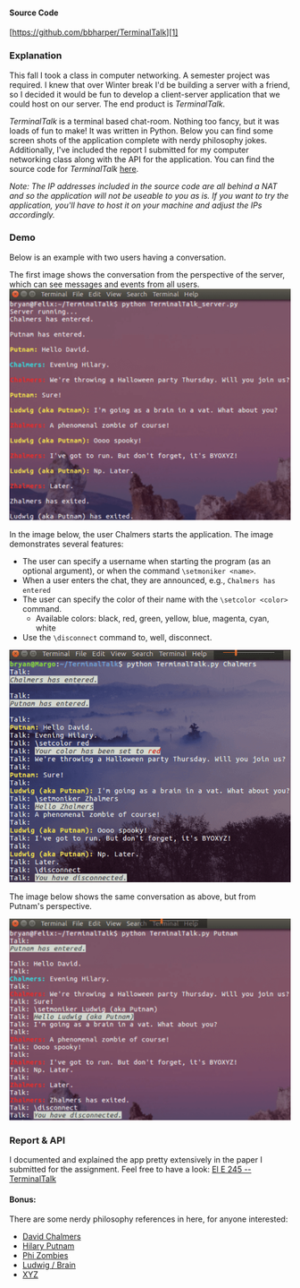 ﻿[1]: https://github.com/bbharper/TerminalTalk "Repository"

#### Source Code
[https://github.com/bbharper/TerminalTalk][1]

### Explanation

This fall I took a class in computer networking. A semester project was required. I knew that over Winter break I'd be building a server with a friend, so I decided it would be fun to develop a client-server application that we could host on our server. The end product is *TerminalTalk*.

*TerminalTalk* is a terminal based chat-room. Nothing too fancy, but it was loads of fun to make! It was written in Python. Below you can find some screen shots of the application complete with nerdy philosophy jokes. Additionally, I've included the report I submitted for my computer networking class along with the API for the application. You can find the source code for *TerminalTalk* [here][1].

*Note: The IP addresses included in the source code are all behind a NAT and so the application will not be useable to you as is. If you want to try the application, you'll have to host it on your machine and adjust the IPs accordingly.*

### Demo
Below is an example with two users having a conversation.

The first image shows the conversation from the perspective of the server, which can see messages and events from all users.
![server-view](img/terminal-talk-server-view.png)

In the image below, the user Chalmers starts the application. The image demonstrates several features:
* The user can specify a username when starting the program (as an optional argument), or when the command `\setmoniker <name>`.
* When a user enters the chat, they are announced, e.g., `Chalmers has entered`
* The user can specify the color of their name with the `\setcolor <color>` command.
    * Available colors: black, red, green, yellow, blue, magenta, cyan, white
* Use the `\disconnect` command to, well, disconnect.

![server-view](img/terminal-talk-client-view.png)

The image below shows the same conversation as above, but from Putnam's perspective.

![server-view](img/terminal-talk-client-view-2.png)

### Report & API
I documented and explained the app pretty extensively in the paper I submitted for the assignment. Feel free to have a look:
[El E 245 -- TerminalTalk](resources/TerminalTalk.pdf)


#### Bonus:
There are some nerdy philosophy references in here, for anyone interested:
* [David Chalmers](https://en.wikipedia.org/wiki/David_Chalmers)
* [Hilary Putnam](https://en.wikipedia.org/wiki/Hilary_Putnam)
* [Phi Zombies](https://en.wikipedia.org/wiki/Philosophical_zombie)
* [Ludwig / Brain](https://en.wikipedia.org/wiki/Brain_in_a_vat)
* [XYZ](https://en.wikipedia.org/wiki/Twin_Earth_thought_experiment)
